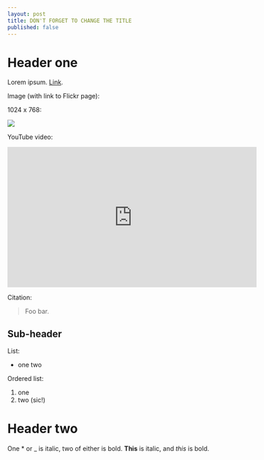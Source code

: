 ```yaml
---
layout: post
title: DON'T FORGET TO CHANGE THE TITLE
published: false
---
```


<!-- CHANGE PUBLISHED TO FALSE TO PUSH AS DRAFT -->
<!-- CHANGE DATE BEFORE PUBLICATION -->











# Header one

Lorem ipsum. [Link](example.com).


Image (with link to Flickr page):

1024 x 768:

[![](https://farm5.staticflickr.com/4249/34060581973_37b9bc7bc8_b.jpg)](https://farm5.staticflickr.com/4249/34060581973_37b9bc7bc8_b.jpg)


YouTube video:

<iframe width="560" height="315" src="https://www.youtube-nocookie.com/embed/7Pq-S557XQU" frameborder="0" allow="encrypted-media" allowfullscreen></iframe>

Citation:

> Foo bar.


## Sub-header

List:
* one two

Ordered list:
1. one
1. two (sic!)

# Header two

One * or _ is italic, two of either is bold.
**This** is italic, and _this_ is bold.